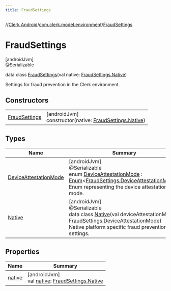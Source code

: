 ```yaml
---
title: FraudSettings
---
```

//[Clerk Android](../../../index.html)/[com.clerk.model.environment](../index.html)/[FraudSettings](index.html)



# FraudSettings



[androidJvm]\
@Serializable



data class [FraudSettings](index.html)(val native: [FraudSettings.Native](-native/index.html))

Settings for fraud prevention in the Clerk environment.



## Constructors


| | |
|---|---|
| [FraudSettings](-fraud-settings.html) | [androidJvm]<br>constructor(native: [FraudSettings.Native](-native/index.html)) |


## Types


| Name | Summary |
|---|---|
| [DeviceAttestationMode](-device-attestation-mode/index.html) | [androidJvm]<br>@Serializable<br>enum [DeviceAttestationMode](-device-attestation-mode/index.html) : [Enum](https://kotlinlang.org/api/latest/jvm/stdlib/kotlin-stdlib/kotlin/-enum/index.html)&lt;[FraudSettings.DeviceAttestationMode](-device-attestation-mode/index.html)&gt; <br>Enum representing the device attestation mode. |
| [Native](-native/index.html) | [androidJvm]<br>@Serializable<br>data class [Native](-native/index.html)(val deviceAttestationMode: [FraudSettings.DeviceAttestationMode](-device-attestation-mode/index.html))<br>Native platform specific fraud prevention settings. |


## Properties


| Name | Summary |
|---|---|
| [native](native.html) | [androidJvm]<br>val [native](native.html): [FraudSettings.Native](-native/index.html) |


